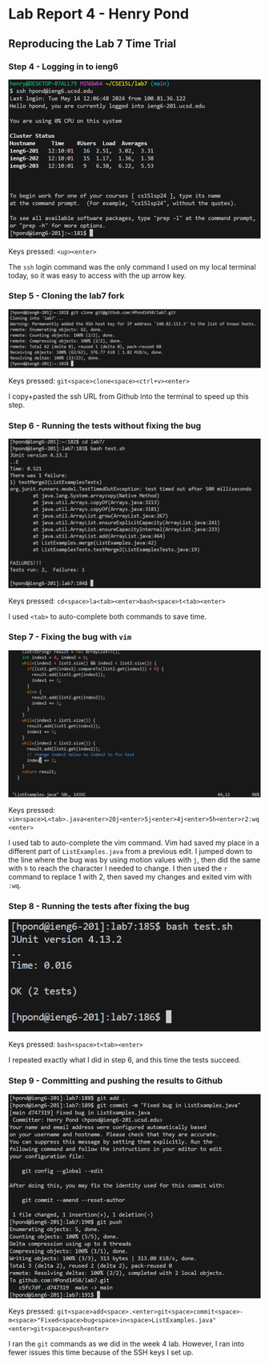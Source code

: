 # Lab Report 4 - Henry Pond

## Reproducing the Lab 7 Time Trial

### Step 4 - Logging in to ieng6

![Step 4](labreport4screenshots/step4.png)

Keys pressed: `<up><enter>`

The `ssh` login command was the only command I used on my local terminal today, so it was easy to access with the up arrow key.

### Step 5 - Cloning the lab7 fork

![Step 5](labreport4screenshots/step5.png)

Keys pressed: `git<space>clone<space><ctrl+v><enter>`

I copy+pasted the ssh URL from Github into the terminal to speed up this step.

### Step 6 - Running the tests without fixing the bug

![Step 6](labreport4screenshots/step6.png)

Keys pressed: `cd<space>la<tab><enter>bash<space>t<tab><enter>`

I used `<tab>` to auto-complete both commands to save time.

### Step 7 - Fixing the bug with `vim`

![Step 7](labreport4screenshots/step7.png)

Keys pressed: `vim<space>L<tab>.java<enter>20j<enter>5j<enter>4j<enter>5h<enter>r2:wq<enter>`

I used tab to auto-complete the vim command. Vim had saved my place in a different part of `ListExamples.java` from a previous edit.
I jumped down to the line where the bug was by using motion values with `j`, then did the same with `h` to reach the character I needed to change.
I then used the `r` command to replace 1 with 2, then saved my changes and exited vim with `:wq`.

### Step 8 - Running the tests after fixing the bug

![Step 8](labreport4screenshots/step8.png)

Keys pressed: `bash<space>t<tab><enter>`

I repeated exactly what I did in step 6, and this time the tests succeed.

### Step 9 - Committing and pushing the results to Github

![Step 9](labreport4screenshots/step9.png)

Keys pressed: `git<space>add<space>.<enter>git<space>commit<space>-m<space>"Fixed<space>bug<space>in<space>ListExamples.java"<enter>git<space>push<enter>`

I ran the `git` commands as we did in the week 4 lab. However, I ran into fewer issues this time because of the SSH keys I set up.
